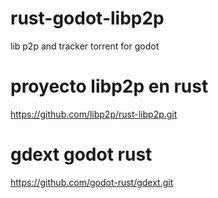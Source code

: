 # rust-godot-libp2p
lib p2p and tracker torrent for godot

# proyecto libp2p en rust 
https://github.com/libp2p/rust-libp2p.git

# gdext godot rust 
https://github.com/godot-rust/gdext.git
